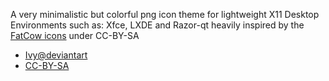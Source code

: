 A very minimalistic but colorful png icon theme for lightweight X11 Desktop Environments such as: Xfce, LXDE and Razor-qt heavily inspired by the [FatCow icons](http://www.fatcow.com/free-icons) under CC-BY-SA


* [Ivy@deviantart](http://sixsixfive.deviantart.com/art/Ivy-371216510)
* [CC-BY-SA](http://creativecommons.org/licenses/by-sa/4.0/deed.en)
